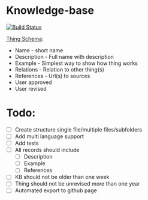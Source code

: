 Knowledge-base
==============

[![Build Status](https://travis-ci.org/elmariofredo/Knowledge.svg?branch=master)](https://travis-ci.org/elmariofredo/Knowledge)


[Thing Schema](https://github.com/apiaryio/mson):
 * Name - short name
 * Description - Full name with description
 * Example - Simplest way to show how thing works
 * Relations - Relation to other thing(s)
 * References - Url(s) to sources
 * User approved
 * User revised


# Todo:

- [ ] Create structure single file/multiple files/subfolders
- [ ] Add multi language support
- [ ] Add tests
 - [ ] All records should include
    - [ ] Description
    - [ ] Example
    - [ ] References
 - [ ] KB should not be older than one week
 - [ ] Thing should not be unrevised more than one year
- [ ] Automated export to github page
